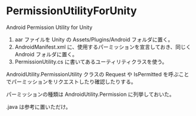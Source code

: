 # PermissionUtilityForUnity
Android Permission Utility for Unity


1. aar ファイルを Unity の Assets/Plugins/Android フォルダに置く。
2. AndroidManifest.xml に、使用するパーミッションを宣言しておき、同じく Android フォルダに置く。
3. PermissionUtility.cs に書いてあるユーティリティクラスを使う。

AndroidUtility.PermissionUtility クラスの
Request や IsPermitted を呼ぶことでパーミッションをリクエストしたり確認したりする。

パーミッションの種類は AndroidUtility.Permission に列挙しておいた。

.java は参考に置いただけ。
